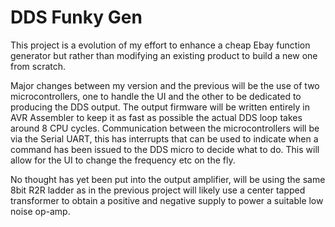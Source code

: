 # DDS Funky Gen
This project is a evolution of my effort to enhance a cheap Ebay function generator but rather than modifying an existing product to build a new one from scratch.

Major changes between my version and the previous will be the use of two microcontrollers, one to handle the UI and the other to be dedicated to producing the DDS output. The output firmware will be written entirely in AVR Assembler to keep it as fast as possible the actual DDS loop takes around 8 CPU cycles. Communication between the microcontrollers will be via the Serial UART, this has interrupts that can be used to indicate when a command has been issued to the DDS micro to decide what to do. This will allow for the UI to change the frequency etc on the fly.

No thought has yet been put into the output amplifier, will be using the same 8bit R2R ladder as in the previous project will likely use a center tapped transformer to obtain a positive and negative supply to power a suitable low noise op-amp.
